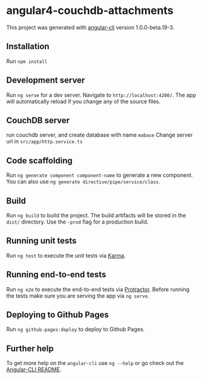 # angular4-couchdb-attachments

This project was generated with [angular-cli](https://github.com/angular/angular-cli) version 1.0.0-beta.19-3.

## Installation
Run `npm install`

## Development server
Run `ng serve` for a dev server. Navigate to `http://localhost:4200/`. The app will automatically reload if you change any of the source files.

## CouchDB server
run couchdb server, and create database with name `mabase`
Change server url in `src/app/http.service.ts`

## Code scaffolding

Run `ng generate component component-name` to generate a new component. You can also use `ng generate directive/pipe/service/class`.

## Build

Run `ng build` to build the project. The build artifacts will be stored in the `dist/` directory. Use the `-prod` flag for a production build.

## Running unit tests

Run `ng test` to execute the unit tests via [Karma](https://karma-runner.github.io).

## Running end-to-end tests

Run `ng e2e` to execute the end-to-end tests via [Protractor](http://www.protractortest.org/).
Before running the tests make sure you are serving the app via `ng serve`.

## Deploying to Github Pages

Run `ng github-pages:deploy` to deploy to Github Pages.

## Further help

To get more help on the `angular-cli` use `ng --help` or go check out the [Angular-CLI README](https://github.com/angular/angular-cli/blob/master/README.md).
